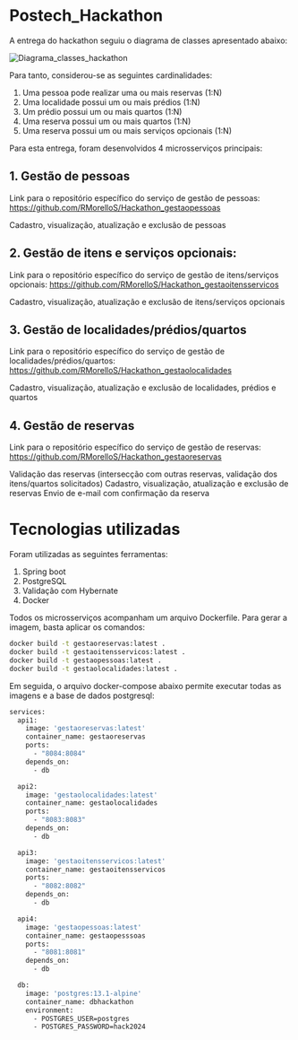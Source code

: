 # Postech_Hackathon

A entrega do hackathon seguiu o diagrama de classes apresentado abaixo:

![Diagrama_classes_hackathon](https://github.com/RMorelloS/Postech_Hackathon/assets/32580031/66475f44-5303-46c5-9047-4f0d807b90a4)


Para tanto, considerou-se as seguintes cardinalidades:

1. Uma pessoa pode realizar uma ou mais reservas (1:N)
2. Uma localidade possui um ou mais prédios (1:N)
3. Um prédio possui um ou mais quartos (1:N)
4. Uma reserva possui um ou mais quartos (1:N)
5. Uma reserva possui um ou mais serviços opcionais (1:N)


Para esta entrega, foram desenvolvidos 4 microsserviços principais:

## 1. Gestão de pessoas

Link para o repositório específico do serviço de gestão de pessoas: <https://github.com/RMorelloS/Hackathon_gestaopessoas>

Cadastro, visualização, atualização e exclusão de pessoas

## 2. Gestão de itens e serviços opcionais:

Link para o repositório específico do serviço de gestão de itens/serviços opcionais: <https://github.com/RMorelloS/Hackathon_gestaoitensservicos>

Cadastro, visualização, atualização e exclusão de itens/serviços opcionais

## 3. Gestão de localidades/prédios/quartos

Link para o repositório específico do serviço de gestão de localidades/prédios/quartos: <https://github.com/RMorelloS/Hackathon_gestaolocalidades>

Cadastro, visualização, atualização e exclusão de localidades, prédios e quartos

## 4. Gestão de reservas

Link para o repositório específico do serviço de gestão de reservas: <https://github.com/RMorelloS/Hackathon_gestaoreservas>

Validação das reservas (intersecção com outras reservas, validação dos itens/quartos solicitados)
Cadastro, visualização, atualização e exclusão de reservas
Envio de e-mail com confirmação da reserva

# Tecnologias utilizadas
Foram utilizadas as seguintes ferramentas:

1. Spring boot
2. PostgreSQL
3. Validação com Hybernate
4. Docker

Todos os microsserviços acompanham um arquivo Dockerfile. Para gerar a imagem, basta aplicar os comandos:

```bash
docker build -t gestaoreservas:latest .
docker build -t gestaoitensservicos:latest .
docker build -t gestaopessoas:latest .
docker build -t gestaolocalidades:latest .
```

Em seguida, o arquivo docker-compose abaixo permite executar todas as imagens e a base de dados postgresql:

```bash
services:
  api1:
    image: 'gestaoreservas:latest'
    container_name: gestaoreservas
    ports:
      - "8084:8084"
    depends_on:
      - db

  api2:
    image: 'gestaolocalidades:latest'
    container_name: gestaolocalidades
    ports:
      - "8083:8083"
    depends_on:
      - db

  api3:
    image: 'gestaoitensservicos:latest'
    container_name: gestaoitensservicos
    ports:
      - "8082:8082"
    depends_on:
      - db

  api4:
    image: 'gestaopessoas:latest'
    container_name: gestaopesssoas
    ports:
      - "8081:8081"
    depends_on:
      - db

  db:
    image: 'postgres:13.1-alpine'
    container_name: dbhackathon
    environment:
      - POSTGRES_USER=postgres
      - POSTGRES_PASSWORD=hack2024
```
